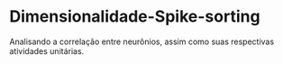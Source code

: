 # Dimensionalidade-Spike-sorting
Analisando a correlação entre neurônios, assim como suas respectivas atividades unitárias.
